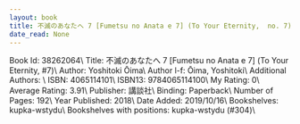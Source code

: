 ```yaml
---
layout: book
title: 不滅のあなたへ 7 [Fumetsu no Anata e 7] (To Your Eternity,  no. 7)
date_read: None
---
```


Book Id: 38262064\ 
Title: 不滅のあなたへ 7 [Fumetsu no Anata e 7] (To Your Eternity, #7)\ 
Author: Yoshitoki Ōima\ 
Author l-f: Ōima, Yoshitoki\ 
Additional Authors: \ 
ISBN: 4065114101\ 
ISBN13: 9784065114100\ 
My Rating: 0\ 
Average Rating: 3.91\ 
Publisher: 講談社\ 
Binding: Paperback\ 
Number of Pages: 192\ 
Year Published: 2018\ 
Date Added: 2019/10/16\ 
Bookshelves: kupka-wstydu\ 
Bookshelves with positions: kupka-wstydu (#304)\ 

